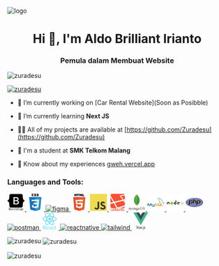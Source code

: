 ![logo](https://th.bing.com/th/id/R.dac45e8fa3937281d89227f7de11ce0c?rik=wfiE%2bhWdL1htgw&riu=http%3a%2f%2fgetdrawings.com%2fvectors%2fjapanese-wave-vector-36.png&ehk=8FClDAJIi3W8PvhO9crDUM3VVB7LoEgIADh0uo0ThPQ%3d&risl=&pid=ImgRaw&r=0)

<h1 align="center">Hi 👋, I'm Aldo Brilliant Irianto</h1>
<h3 align="center">Pemula dalam Membuat Website</h3>

<p align="left"> <img src="https://komarev.com/ghpvc/?username=zuradesu&label=Profile%20views&color=0e75b6&style=flat" alt="zuradesu" /> </p>

<p align="left"> <a href="https://github.com/ryo-ma/github-profile-trophy"><img src="https://github-profile-trophy.vercel.app/?username=zuradesu" alt="zuradesu" /></a> </p>

- 🔭 I’m currently working on [Car Rental Website](Soon as Posibble)

- 🌱 I’m currently learning **Next JS**

- 👨‍💻 All of my projects are available at [https://github.com/Zuradesu](https://github.com/Zuradesu)

- 🏫 I'm a student at **SMK Telkom Malang**

- 📄 Know about my experiences [gweh.vercel.app](gweh.vercel.app)

<h3 align="left"></h3>
<p align="left">
</p>

<h3 align="left">Languages and Tools:</h3>
<p align="left"> <a href="https://getbootstrap.com" target="_blank" rel="noreferrer"> <img src="https://raw.githubusercontent.com/devicons/devicon/master/icons/bootstrap/bootstrap-plain-wordmark.svg" alt="bootstrap" width="40" height="40"/> </a> <a href="https://www.w3schools.com/css/" target="_blank" rel="noreferrer"> <img src="https://raw.githubusercontent.com/devicons/devicon/master/icons/css3/css3-original-wordmark.svg" alt="css3" width="40" height="40"/> </a> <a href="https://www.figma.com/" target="_blank" rel="noreferrer"> <img src="https://www.vectorlogo.zone/logos/figma/figma-icon.svg" alt="figma" width="40" height="40"/> </a> <a href="https://www.w3.org/html/" target="_blank" rel="noreferrer"> <img src="https://raw.githubusercontent.com/devicons/devicon/master/icons/html5/html5-original-wordmark.svg" alt="html5" width="40" height="40"/> </a> <a href="https://developer.mozilla.org/en-US/docs/Web/JavaScript" target="_blank" rel="noreferrer"> <img src="https://raw.githubusercontent.com/devicons/devicon/master/icons/javascript/javascript-original.svg" alt="javascript" width="40" height="40"/> </a> <a href="https://laravel.com/" target="_blank" rel="noreferrer"> <img src="https://raw.githubusercontent.com/devicons/devicon/master/icons/laravel/laravel-plain-wordmark.svg" alt="laravel" width="40" height="40"/> </a> <a href="https://www.mongodb.com/" target="_blank" rel="noreferrer"> <img src="https://raw.githubusercontent.com/devicons/devicon/master/icons/mongodb/mongodb-original-wordmark.svg" alt="mongodb" width="40" height="40"/> </a> <a href="https://www.mysql.com/" target="_blank" rel="noreferrer"> <img src="https://raw.githubusercontent.com/devicons/devicon/master/icons/mysql/mysql-original-wordmark.svg" alt="mysql" width="40" height="40"/> </a> <a href="https://nodejs.org" target="_blank" rel="noreferrer"> <img src="https://raw.githubusercontent.com/devicons/devicon/master/icons/nodejs/nodejs-original-wordmark.svg" alt="nodejs" width="40" height="40"/> </a> <a href="https://www.php.net" target="_blank" rel="noreferrer"> <img src="https://raw.githubusercontent.com/devicons/devicon/master/icons/php/php-original.svg" alt="php" width="40" height="40"/> </a> <a href="https://postman.com" target="_blank" rel="noreferrer"> <img src="https://www.vectorlogo.zone/logos/getpostman/getpostman-icon.svg" alt="postman" width="40" height="40"/> </a> <a href="https://reactjs.org/" target="_blank" rel="noreferrer"> <img src="https://raw.githubusercontent.com/devicons/devicon/master/icons/react/react-original-wordmark.svg" alt="react" width="40" height="40"/> </a> <a href="https://reactnative.dev/" target="_blank" rel="noreferrer"> <img src="https://reactnative.dev/img/header_logo.svg" alt="reactnative" width="40" height="40"/> </a> <a href="https://tailwindcss.com/" target="_blank" rel="noreferrer"> <img src="https://www.vectorlogo.zone/logos/tailwindcss/tailwindcss-icon.svg" alt="tailwind" width="40" height="40"/> </a> <a href="https://vuejs.org/" target="_blank" rel="noreferrer"> <img src="https://raw.githubusercontent.com/devicons/devicon/master/icons/vuejs/vuejs-original-wordmark.svg" alt="vuejs" width="40" height="40"/> </a> </p>

<p><img align="left" src="https://github-readme-stats.vercel.app/api/top-langs?username=zuradesu&show_icons=true&locale=en&layout=compact" alt="zuradesu" /></p>

<p>&nbsp;<img align="center" src="https://github-readme-stats.vercel.app/api?username=zuradesu&show_icons=true&locale=en" alt="zuradesu" /></p>

<p><img align="center" src="https://github-readme-streak-stats.herokuapp.com/?user=zuradesu&" alt="zuradesu" /></p>
